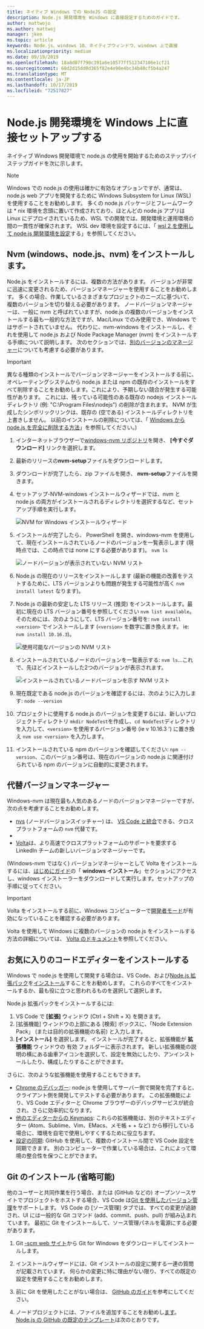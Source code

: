 ```yaml
---
title: ネイティブ Windows での NodeJS の設定
description: Node.js 開発環境を Windows に直接設定するためのガイドです。
author: mattwojo
ms.author: mattwoj
manager: jken
ms.topic: article
keywords: Node.js、windows 10、ネイティブウィンドウ、windows 上で直接
ms.localizationpriority: medium
ms.date: 09/19/2019
ms.openlocfilehash: 18a8d07f790c391a6e10577ff512347106e1cf21
ms.sourcegitcommit: 60d2d15dd0d365f82e4e90e4bc34b40cf5b4a247
ms.translationtype: MT
ms.contentlocale: ja-JP
ms.lasthandoff: 10/17/2019
ms.locfileid: "72517827"
---
```

# <a name="set-up-your-nodejs-development-environment-directly-on-windows"></a>Node.js 開発環境を Windows 上に直接セットアップする

ネイティブ Windows 開発環境で node.js の使用を開始するためのステップバイステップガイドを次に示します。

> [!NOTE]
> Windows での node.js の使用は確かに有効なオプションですが、通常は、node.js web アプリを開発するために Windows Subsystem for Linux (WSL) を使用することをお勧めします。 多くの node.js パッケージとフレームワークは * nix 環境を念頭に置いて作成されており、ほとんどの node.js アプリは Linux にデプロイされているため、WSL での開発では、開発環境と運用環境の間の一貫性が確保されます。 WSL dev 環境を設定するには、「 [wsl 2 を使用して node.js 開発環境を設定](./setup-on-wsl2.md)する」を参照してください。

## <a name="install-nvm-windows-nodejs-and-npm"></a>Nvm (windows、node.js、nvm) をインストールします。

Node.js をインストールするには、複数の方法があります。 バージョンが非常に迅速に変更されるため、バージョンマネージャーを使用することをお勧めします。 多くの場合、作業しているさまざまなプロジェクトのニーズに基づいて、複数のバージョンを切り替える必要があります。 ノードバージョンマネージャーは、一般に nvm と呼ばれていますが、node.js の複数のバージョンをインストールする最も一般的な方法ですが、Mac/Linux でのみ使用でき、Windows ではサポートされていません。 代わりに、nvm-windows をインストールし、それを使用して node.js および Node Package Manager (nvm) をインストールする手順について説明します。 次のセクションでは、[別のバージョンのマネージャー](#alternative-version-managers)についても考慮する必要があります。

> [!IMPORTANT]
> 異なる種類のインストールでバージョンマネージャーをインストールする前に、オペレーティングシステムから node.js または npm の既存のインストールをすべて削除することをお勧めします。これにより、予期しない競合が発生する可能性があります。 これには、残っている可能性のある既存の nodejs インストールディレクトリ (例: "C:\Program Files\nodejs") の削除が含まれます。 NVM が生成したシンボリックリンクは、既存の (空である) インストールディレクトリを上書きしません。 以前のインストールの削除については、「 [Windows から node.js を完全に削除する方法](https://stackoverflow.com/questions/20711240/how-to-completely-remove-node-js-from-windows)」を参照してください。)

1. インターネットブラウザーで[windows-nvm リポジトリ](https://github.com/coreybutler/nvm-windows#node-version-manager-nvm-for-windows)を開き、 **[今すぐダウンロード]** リンクを選択します。
2. 最新のリリースの**nvm-setup**ファイルをダウンロードします。
3. ダウンロードが完了したら、zip ファイルを開き、 **nvm-setup**ファイルを開きます。
4. セットアップ-NVM-windows インストールウィザードでは、nvm と node.js の両方がインストールされるディレクトリを選択するなど、セットアップ手順を実行します。

    ![NVM for Windows インストールウィザード](../images/install-nvm-for-windows-wizard.png)

5. インストールが完了したら、 PowerShell を開き、windows-nvm を使用して、現在インストールされているノードのバージョンを一覧表示します (現時点では、この時点では none にする必要があります)。 `nvm ls`

    ![ノードバージョンが表示されていない NVM リスト](../images/windows-nvm-powershell-no-node.png)

6. Node.js の現在のリリースをインストールします (最新の機能の改善をテストするために、LTS バージョンよりも問題が発生する可能性が高く `nvm install latest` なります)。
7. Node.js の最新の安定した LTS リリース (推奨) をインストールします。最初に現在の LTS バージョン番号を参照してください `nvm list available`。そのためには、次のようにして、LTS バージョン番号を: `nvm install <version>` でインストールします (`<version>` を数字に置き換えます。 ie: `nvm install 10.16.3`)。

    ![使用可能なバージョンの NVM リスト](../images/windows-nvm-list.png)

8. インストールされているノードのバージョンを一覧表示する: `nvm ls`...これで、先ほどインストールした2つのバージョンが表示されます。

    ![インストールされているノードバージョンを示す NVM リスト](../images/windows-nvm-node-installs.png)

9. 現在既定である node.js のバージョンを確認するには、次のように入力します: `node --version`
10. プロジェクトに使用する node.js のバージョンを変更するには、新しいプロジェクトディレクトリ `mkdir NodeTest`を作成し、`cd NodeTest`ディレクトリを入力して、`<version>` を使用するバージョン番号 (ie v 10.16.3 ') に置き換え `nvm use <version>` を入力します。
11. インストールされている npm のバージョンを確認してください: `npm --version`、このバージョン番号は、現在のバージョンの node.js に関連付けられている npm のバージョンに自動的に変更されます。

## <a name="alternative-version-managers"></a>代替バージョンマネージャー

Windows-nvm は現在最も人気のあるノードのバージョンマネージャーですが、次の点を考慮することをお勧めします。

- [nvs](https://github.com/jasongin/nvs) (ノードバージョンスイッチャー) は、 [VS Code と統合](https://github.com/jasongin/nvs/blob/master/doc/VSCODE.md)できる、クロスプラットフォームの `nvm` 代替です。
- 
- [Volta](https://github.com/volta-cli/volta#installing-volta)は、より高速でクロスプラットフォームのサポートを要求する LinkedIn チームの新しいバージョンマネージャーです。

(Windows-nvm ではなく) バージョンマネージャーとして Volta をインストールするには、[はじめにガイド](https://docs.volta.sh/guide/getting-started)の「 **windows インストール**」セクションにアクセスし、windows インストーラーをダウンロードして実行します。セットアップの手順に従ってください。

> [!IMPORTANT]
> Volta をインストールする前に、Windows コンピューターで[開発者モード](https://docs.microsoft.com/en-us/windows/uwp/get-started/enable-your-device-for-development#accessing-settings-for-developers)が有効になっていることを確認する必要があります。

Volta を使用して Windows に複数のバージョンの node.js をインストールする方法の詳細については、 [Volta のドキュメント](https://docs.volta.sh/guide/understanding#managing-your-toolchain)を参照してください。

## <a name="install-your-favorite-code-editor"></a>お気に入りのコードエディターをインストールする

Windows で node.js を使用して開発する場合は、VS Code、および[Node.js 拡張パック](https://marketplace.visualstudio.com/items?itemName=waderyan.nodejs-extension-pack)を[インストール](https://code.visualstudio.com)することをお勧めします。 これらのすべてをインストールするか、最も役に立つと思われるものを選択して選択します。

Node.js 拡張パックをインストールするには:

1. VS Code で **[拡張]** ウィンドウ (Ctrl + Shift + X) を開きます。
2. [拡張機能] ウィンドウの上部にある [検索] ボックスに、「Node Extension Pack」 (または目的の拡張機能の名前) と入力します。
3. **[インストール]** を選択します。 インストールが完了すると、拡張機能が **拡張機能** ウィンドウの 有効 フォルダーに表示されます。 新しい拡張機能の説明の横にある歯車アイコンを選択して、設定を無効にしたり、アンインストールしたり、構成したりすることができます。

さらに、次のような拡張機能を使用することもできます。

- [Chrome のデバッガー](https://code.visualstudio.com/blogs/2016/02/23/introducing-chrome-debugger-for-vs-code): node.js を使用してサーバー側で開発を完了すると、クライアント側を開発してテストする必要があります。 この拡張機能により、VS Code エディターと Chrome ブラウザーのデバッグサービスが統合され、さらに効率的になります。
- [他のエディターからの Keymaps](https://marketplace.visualstudio.com/search?target=VSCode&category=Keymaps&sortBy=Downloads): これらの拡張機能は、別のテキストエディター (Atom、Sublime、Vim、EMacs、メモ帳 + + など) から移行している場合に、環境を自宅で使用しやすくするために役立ちます。
- [設定の同期](https://marketplace.visualstudio.com/items?itemName=Shan.code-settings-sync): GitHub を使用して、複数のインストール間で VS Code 設定を同期できます。 別のコンピューターで作業している場合は、これによって環境の整合性を保つことができます。

## <a name="install-git-optional"></a>Git のインストール (省略可能)

他のユーザーと共同作業を行う場合、または (GitHub などの) オープンソースサイトでプロジェクトをホストする場合、VS Code は[Git を使用したバージョン管理](https://code.visualstudio.com/docs/editor/versioncontrol#_git-support)をサポートします。 VS Code の [ソース管理] タブでは、すべての変更が追跡され、UI には一般的な Git コマンド (add、commit、push、pull) が組み込まれています。 最初に Git をインストールして、ソース管理パネルを電源にする必要があります。

1. Git [-scm web サイト](https://git-scm.com/download/win)から Git for Windows をダウンロードしてインストールします。

2. インストールウィザードには、Git インストールの設定に関する一連の質問が記載されています。 何らかの変更に特に理由がない限り、すべての既定の設定を使用することをお勧めします。

3. 前に Git を使用したことがない場合は、 [GitHub のガイド](https://guides.github.com/)を参考にしてください。

4. ノードプロジェクトには、ファイルを追加することをお勧めし[ます](https://help.github.com/en/articles/ignoring-files)。 [Node.js の GitHub の既定のテンプレート](https://github.com/github/gitignore/blob/master/Node.gitignore)は次のとおりです。
